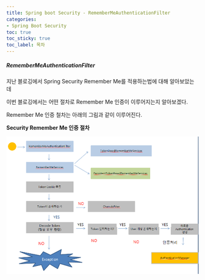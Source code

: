 ```yaml
---
title: Spring boot Security - RememberMeAuthenticationFilter
categories:
- Spring Boot Security
toc: true
toc_sticky: true
toc_label: 목차
---
```


##### RememberMeAuthenticationFilter



지난 블로깅에서 Spring Security Remember Me를 적용하는법에 대해 알아보았는데

이번 블로깅에서는 어떤 절차로 Remember Me 인증이 이루어지는지 알아보겠다.

 Remember Me 인증 철차는 아래의 그림과 같이 이루어진다.



**Security Remember Me 인증 절차**

![image-20210124154036869](../../assets/images/2021-01-24-spring-boot-security/image-20210124154036869.png)



